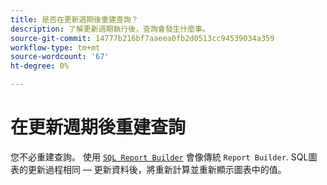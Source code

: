 ```yaml
---
title: 是否在更新週期後重建查詢？
description: 了解更新週期執行後，查詢會發生什麼事。
source-git-commit: 14777b216bf7aaeea0fb2d0513cc94539034a359
workflow-type: tm+mt
source-wordcount: '67'
ht-degree: 0%

---
```


# 在更新週期後重建查詢

您不必重建查詢。 使用 [`SQL Report Builder`](../dev-reports/sql-rpt-bldr.md) 會像傳統 `Report Builder`. SQL圖表的更新過程相同 — 更新資料後，將重新計算並重新顯示圖表中的值。
